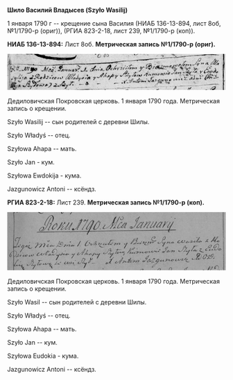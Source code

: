 **Шило Василий Владысев (Szyło Wasilij)**

1 января 1790 г -- крещение сына Василия (НИАБ 136-13-894, лист 8об,
№1/1790-р (ориг)), (РГИА 823-2-18, лист 239, №1/1790-р (коп)).

**НИАБ 136-13-894:** Лист 8об. **Метрическая запись №1/1790-р (ориг).**

![](./media/b653a821e837ee8e65436caf907312aa8a599f1a.png)

Дедиловичская Покровская церковь. 1 января 1790 года. Метрическая запись
о крещении.

Szyło Wasilij -- сын родителей с деревни Шилы.

Szyło Władyś -- отец.

Szyłowa Ahapa -- мать.

Szyło Jan - кум.

Szyłowa Ewdokija - кума.

Jazgunowicz Antoni -- ксёндз.

**РГИА 823-2-18:** Лист 239. **Метрическая запись №1/1790-р (коп).**

![](./media/458bf02e9c05d6ffa2c5acbe022d08aa248d1235.png)

Дедиловичская Покровская церковь. 1 января 1790 года. Метрическая запись
о крещении.

Szyło Wasil -- сын родителей с деревни Шилы.

Szyło Władyś -- отец.

Szyłowa Ahapa -- мать.

Szyło Jan -- кум.

Szyłowa Eudokia - кума.

Jazgunowicz Antoni -- ксёндз.
